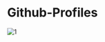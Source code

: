 # Github-Profiles
![1](https://github.com/abouzarijaz89/Github-Profiles/assets/126200219/ef4f2145-1a02-4657-8530-1a0c5a025c1b)

